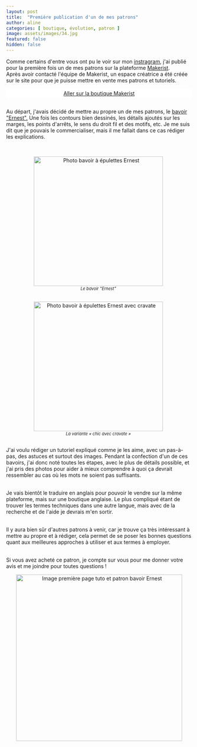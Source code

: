 ```yaml
---
layout: post
title:  "Première publication d'un de mes patrons"
author: aline
categories: [ boutique, évolution, patron ]
image: assets/images/34.jpg
featured: false
hidden: false
---
```


Comme certains d'entre vous ont pu le voir sur mon <a href="https://www.instagram.com/aline_delvalle" target="_blank">instragram</a>, j'ai publié pour la première fois un de mes patrons sur la plateforme <a href="https://www.makerist.fr" target="_blank">Makerist</a>.<br>Après avoir contacté l'équipe de Makerist, un espace créatrice a été créée sur le site pour que je puisse mettre en vente mes patrons et tutoriels.

<a class="makerist-link" style="
    background-color: white;
    margin-bottom: 2em;
    display: block;
    text-align: center;
    padding: .3em;" href="https://www.makerist.fr/users/tout_nouveau_tout_beau_fr" target="_blank">Aller sur la boutique Makerist</a>

Au départ, j'avais décidé de mettre au propre un de mes patrons, le <a href="https://www.etsy.com/fr/listing/759761705/bavoir-elastique-avec-epaulettes-et-2" target="_blank">bavoir "Ernest".</a> Une fois les contours bien dessinés, les détails ajoutés sur les marges, les points d'arrêts, le sens du droit fil et des motifs, etc. Je me suis dit que je pouvais le commercialiser, mais il me fallait dans ce cas rédiger les explications.<br><br>

<div float="left" style="text-align:center">
    <p style="display: inline-block; margin-right:.3em;"><img src="{{ site.url }}{{ site.baseurl }}/assets/images/35.jpg" width="350" alt="Photo bavoir à épulettes Ernest"/><em style="display:block; font-size: .8em">Le bavoir "Ernest"</em></p>
    <p style="display: inline-block; margin-right:.3em;"><img src="{{ site.url }}{{ site.baseurl }}/assets/images/36.jpg" width="350" alt="Photo bavoir à épulettes Ernest avec cravate"/><em style="display:block; font-size: .8em">La variante « chic avec cravate »</em></p>
</div>

J'ai voulu rédiger un tutoriel expliqué comme je les aime, avec un pas-à-pas, des astuces et surtout des images. Pendant la confection d'un de ces bavoirs, j'ai donc noté toutes les étapes, avec le plus de détails possible, et j'ai pris des photos pour aider à mieux comprendre à quoi ça devrait ressembler au cas où les mots ne soient pas suffisants.<br><br>

Je vais bientôt le traduire en anglais pour pouvoir le vendre sur la même plateforme, mais sur une boutique anglaise. Le plus compliqué étant de trouver les termes techniques dans une autre langue, mais avec de la recherche et de l'aide je devrais m'en sortir.<br><br>

Il y aura bien sûr d'autres patrons à venir, car je trouve ça très intéressant à mettre au propre et à rédiger, cela permet de se poser les bonnes questions quant aux meilleures approches à utiliser et aux termes à employer.<br><br>

Si vous avez acheté ce patron, je compte sur vous pour me donner votre avis et me joindre pour toutes questions !<br>

<p style="text-align:center"><a href="https://www.makerist.fr/patterns/le-bavoir-ernest-et-sa-variante-chic-avec-cravate" target="_blank"><img src="{{ site.url }}{{ site.baseurl }}/assets/images/Bavoir_Ernest_promo.png" width="450" alt="Image première page tuto et patron bavoir Ernest"/></a></p>
